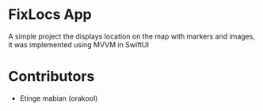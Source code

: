 # FixLocs App
A simple project the displays location on the map with markers and images, it was implemented using MVVM in SwiftUI

# Contributors
- Etinge mabian (orakool)
